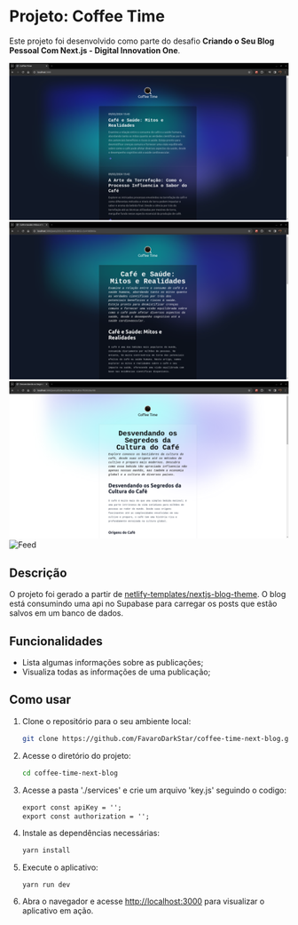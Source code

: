 # Projeto: Coffee Time 

Este projeto foi desenvolvido como parte do desafio **Criando o Seu Blog Pessoal Com Next.js - Digital Innovation One**.

![Home](./public/preview1.png)
![Login](./public/preview2.png)
![SignUp](./public/preview3.png)
![Feed](./public/preview4.png)

## Descrição
O projeto foi gerado a partir de [netlify-templates/nextjs-blog-theme](https://github.com/netlify-templates/nextjs-blog-theme). O blog está consumindo uma api no Supabase para carregar os posts que estão salvos em um banco de dados.

## Funcionalidades
- Lista algumas informações sobre as publicações;
- Visualiza todas as informações de uma publicação;

## Como usar

1. Clone o repositório para o seu ambiente local:

   ```bash
   git clone https://github.com/FavaroDarkStar/coffee-time-next-blog.git
   ``` 
 
2. Acesse o diretório do projeto:

   ```bash
   cd coffee-time-next-blog
   ```

3. Acesse a pasta './services' e crie um arquivo 'key.js' seguindo o codigo:
   ```code
   export const apiKey = '';
   export const authorization = '';
   ```


4. Instale as dependências necessárias:

   ```bash
   yarn install
   ```

5. Execute o aplicativo:

   ```bash
   yarn run dev
   ```


7. Abra o navegador e acesse [http://localhost:3000](http://localhost:3000) para visualizar o aplicativo em ação.


